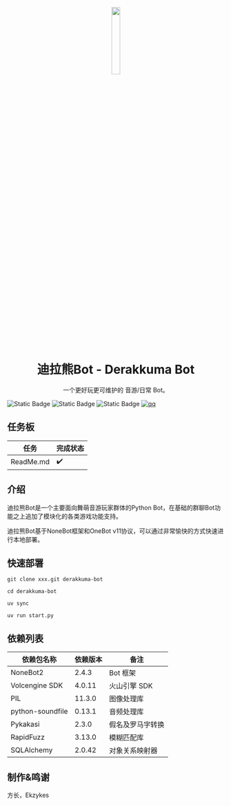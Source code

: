 <div align="center">

<img src="docs/dxkuma.png" width="20%">

# 迪拉熊Bot - Derakkuma Bot

一个更好玩更可维护的 音游/日常 Bot。

</div>

![Static Badge](https://img.shields.io/badge/Ver-KM25.37--A-blue)
![Static Badge](https://img.shields.io/badge/license-AGPLv3-orange)
![Static Badge](https://img.shields.io/badge/python-3.13%2B-green)
[![qq](https://img.shields.io/badge/2689340931-gray?logo=qq&style=social)](https://qm.qq.com/cgi-bin/qm/qr?k=LyQOTRI7ViXYSTg0zbS2sGgcmkbYrxbP)

## 任务板

| 任务        | 完成状态 |
|-----------|------|
| ReadMe.md | ✔️   |

## 介绍

迪拉熊Bot是一个主要面向舞萌音游玩家群体的Python Bot，在基础的群聊Bot功能之上追加了模块化的各类游戏功能支持。

迪拉熊Bot基于NoneBot框架和OneBot v11协议，可以通过非常愉快的方式快速进行本地部署。

## 快速部署

```shell
git clone xxx.git derakkuma-bot

cd derakkuma-bot

uv sync

uv run start.py
```

## 依赖列表

| 依赖包名称            | 依赖版本   | 备注       |
|------------------|--------|----------|
| NoneBot2         | 2.4.3 | Bot 框架    |
| Volcengine SDK   | 4.0.11 | 火山引擎 SDK |
| PIL              | 11.3.0 | 图像处理库    |
| python-soundfile | 0.13.1 | 音频处理库    |
| Pykakasi         | 2.3.0 | 假名及罗马字转换  |
| RapidFuzz        | 3.13.0 | 模糊匹配库    |
| SQLAlchemy       | 2.0.42 | 对象关系映射器  |

## 制作&鸣谢

方长，Ekzykes